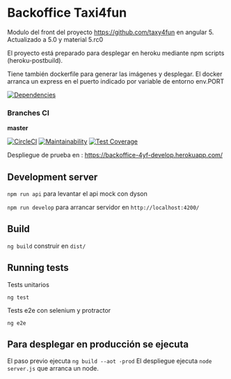 # Backoffice Taxi4fun

Modulo del front del proyecto https://github.com/taxy4fun en angular 5. Actualizado a 5.0 y material 5.rc0

El proyecto está preparado para desplegar en heroku mediante npm scripts (heroku-postbuild).

Tiene también dockerfile para generar las imágenes y desplegar. El docker arranca un express en el puerto indicado por variable de entorno env.PORT

[![Dependencies](https://david-dm.org/taxy4fun/backoffice-y4f/status.svg)](https://david-dm.org/taxy4fun/backoffice-y4f/)


### Branches CI

**master**



[![CircleCI](https://circleci.com/gh/francisco-navarro/front-taxi4fun.svg?style=shield)](https://circleci.com/gh/francisco-navarro/front-taxi4fun)
[![Maintainability](https://api.codeclimate.com/v1/badges/f56bac70c9d6c5888bec/maintainability)](https://codeclimate.com/github/francisco-navarro/front-taxi4fun/maintainability)
[![Test Coverage](https://codeclimate.com/github/francisco-navarro/front-taxi4fun/badges/coverage.svg)](https://codeclimate.com/github/francisco-navarro/front-taxi4fun/coverage)


Despliegue de prueba en : https://backoffice-4yf-develop.herokuapp.com/


## Development server

`npm run api` para levantar el api mock con dyson

`npm run develop` para arrancar servidor en `http://localhost:4200/`

## Build

`ng build` construir en `dist/`

## Running tests

Tests unitarios

`ng test`

Tests e2e con selenium y protractor

`ng e2e`


## Para desplegar en producción se ejecuta
El paso previo ejecuta `ng build --aot -prod` 
El despliegue ejecuta `node server.js` que arranca un node.
